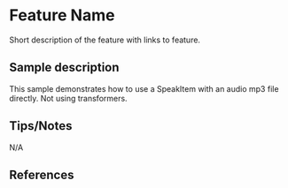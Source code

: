 # Feature Name 
Short description of the feature with links to feature. 

## Sample description 
This sample demonstrates how to use a SpeakItem with an audio mp3 file directly.  Not using transformers. 

## Tips/Notes 
N/A 

## References 

